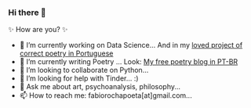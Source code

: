 ### Hi there 👋

✨ How are you? ✨

- 🔭 I’m currently working on Data Science... And in my [loved project of correct poetry in Portuguese](https://poesiaspoemaseversos.com.br/)
- 🌱 I’m currently writing Poetry ... Look: [My free poetry blog in PT-BR](https://poesia-fabio-rocha.blogspot.com/)
- 👯 I’m looking to collaborate on Python...
- 🤔 I’m looking for help with Tinder... :)
- 💬 Ask me about art, psychoanalysis, philosophy...
- 📫 How to reach me: fabiorochapoeta[at]gmail.com...
